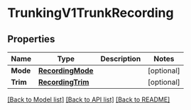 # TrunkingV1TrunkRecording

## Properties

Name | Type | Description | Notes
------------ | ------------- | ------------- | -------------
**Mode** | [**RecordingMode**](recording_mode.md) |  | [optional] 
**Trim** | [**RecordingTrim**](recording_trim.md) |  | [optional] 

[[Back to Model list]](../README.md#documentation-for-models) [[Back to API list]](../README.md#documentation-for-api-endpoints) [[Back to README]](../README.md)


